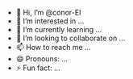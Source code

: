 - 👋 Hi, I’m @conor-EI
- 👀 I’m interested in ...
- 🌱 I’m currently learning ...
- 💞️ I’m looking to collaborate on ...
- 📫 How to reach me ...
- 😄 Pronouns: ...
- ⚡ Fun fact: ...

<!---
conor-EI/conor-EI is a ✨ special ✨ repository because its `README.md` (this file) appears on your GitHub profile.
You can click the Preview link to take a look at your changes.
--->
